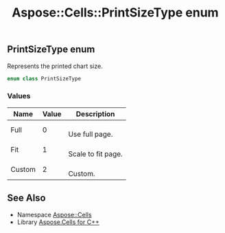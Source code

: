 ﻿---
title: Aspose::Cells::PrintSizeType enum
linktitle: PrintSizeType
second_title: Aspose.Cells for C++ API Reference
description: 'Aspose::Cells::PrintSizeType enum. Represents the printed chart size in C++.'
type: docs
weight: 24400
url: /cpp/aspose.cells/printsizetype/
---
## PrintSizeType enum


Represents the printed chart size.

```cpp
enum class PrintSizeType
```

### Values

| Name | Value | Description |
| --- | --- | --- |
| Full | 0 | <br>Use full page. |
| Fit | 1 | <br>Scale to fit page. |
| Custom | 2 | <br>Custom. |

## See Also

* Namespace [Aspose::Cells](../)
* Library [Aspose.Cells for C++](../../)
